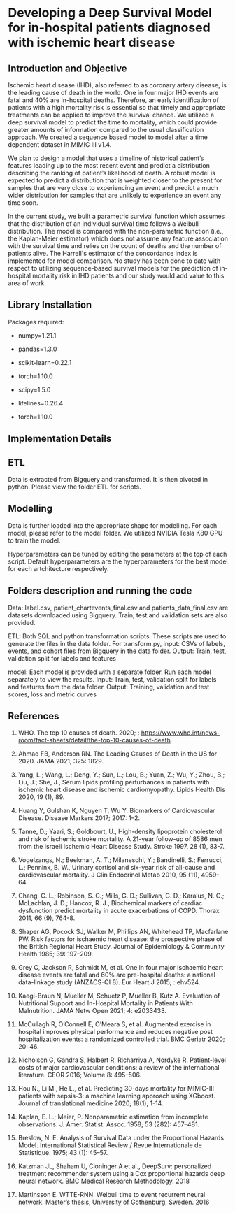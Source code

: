 # Developing a Deep Survival Model for in-hospital patients diagnosed with ischemic heart disease

## Introduction and Objective
Ischemic heart disease (IHD), also referred to as coronary artery disease, is the leading cause of death in the world. One in four major IHD events are fatal and 40% are in-hospital deaths. Therefore, an early identification of patients with a high mortality risk is essential so that timely and appropriate treatments can be applied to improve the survival chance. We utilized a deep survival model to predict the time to mortality, which could provide greater amounts of information compared to the usual classification approach. We created a sequence based model to model after a time dependent dataset in MIMIC III v1.4.

We plan to design a model that uses a timeline of historical patient’s features leading up to the most recent event and predict a distribution describing the ranking of patient’s likelihood of death. A robust model is expected to predict a distribution that is weighted closer to the present for samples that are very close to experiencing an event and predict a much wider distribution for samples that are unlikely to experience an event any time soon. 

In the current study, we built a parametric survival function which assumes that the distribution of an individual survival time follows a Weibull distribution. The model is compared with the non-parametric function (i.e., the Kaplan-Meier estimator) which does not assume any feature association with the survival time and relies on the count of deaths and the number of patients alive. The Harrell's estimator of the concordance index is implemented for model comparison. No study has been done to date with respect to utilizing sequence-based survival models for the prediction of in-hospital mortality risk in IHD patients and our study would add value to this area of work.


## Library Installation

Packages required:

- numpy=1.21.1

- pandas=1.3.0

- scikit-learn=0.22.1

- torch=1.10.0

- scipy=1.5.0

- lifelines=0.26.4

- torch=1.10.0

## Implementation Details

## ETL
Data is extracted from Bigquery and transformed. It is then pivoted in python. Please view the folder ETL for scripts.

## Modelling
Data is further loaded into the appropriate shape for modelling. For each model, please refer to the model folder. We utilized NVIDIA Tesla K80 GPU to train the model.

Hyperparameters can be tuned by editing the parameters at the top of each script. Default hyperparameters are the hyperparameters for the best model for each artchitecture respectively.

## Folders description and running the code

Data: label.csv, patient_chartevents_final.csv and patients_data_final.csv are datasets downloaded using Bigquery. Train, test and validation sets are also provided.

ETL: Both SQL and python transformation scripts. These scripts are used to generate the files in the data folder. For transform.py, input: CSVs of labels, events, and cohort files from Bigquery in the data folder. Output: Train, test, validation split for labels and features

model: Each model is provided with a separate folder. Run each model separately to view the results. Input: Train, test, validation split for labels and features from the data folder. Output: Training, validation and test scores, loss and metric curves

## References

1. WHO. The top 10 causes of death. 2020; : https://www.who.int/news-room/fact-sheets/detail/the-top-10-causes-of-death.

2. Ahmad FB, Anderson RN. The Leading Causes of Death in the US for 2020. JAMA 2021; 325: 1829.

3. Yang, L.;  Wang, L.;  Deng, Y.;  Sun, L.;  Lou, B.;  Yuan, Z.;  Wu, Y.;  Zhou, B.;  Liu, J.; She, J., Serum lipids profiling perturbances in patients with ischemic heart disease and ischemic cardiomyopathy. Lipids Health Dis 2020, 19 (1), 89.

4. Huang Y, Gulshan K, Nguyen T, Wu Y. Biomarkers of Cardiovascular Disease. Disease Markers 2017; 2017: 1–2.

5. Tanne, D.;  Yaari, S.; Goldbourt, U., High-density lipoprotein cholesterol and risk of ischemic stroke mortality. A 21-year follow-up of 8586 men from the Israeli Ischemic Heart Disease Study. Stroke 1997, 28 (1), 83-7.

6. Vogelzangs, N.;  Beekman, A. T.;  Milaneschi, Y.;  Bandinelli, S.;  Ferrucci, L.; Penninx, B. W., Urinary cortisol and six-year risk of all-cause and cardiovascular mortality. J Clin Endocrinol Metab 2010, 95 (11), 4959-64.

7. Chang, C. L.;  Robinson, S. C.;  Mills, G. D.;  Sullivan, G. D.;  Karalus, N. C.;  McLachlan, J. D.; Hancox, R. J., Biochemical markers of cardiac dysfunction predict mortality in acute exacerbations of COPD. Thorax 2011, 66 (9), 764-8.

8. Shaper AG, Pocock SJ, Walker M, Phillips AN, Whitehead TP, Macfarlane PW. Risk factors for ischaemic heart disease: the prospective phase of the British Regional Heart Study. Journal of Epidemiology & Community Health 1985; 39: 197–209.

9. Grey C, Jackson R, Schmidt M, et al. One in four major ischaemic heart disease events are fatal and 60% are pre-hospital deaths: a national data-linkage study (ANZACS-QI 8). Eur Heart J 2015; : ehv524.

10. Kaegi-Braun N, Mueller M, Schuetz P, Mueller B, Kutz A. Evaluation of Nutritional Support and In-Hospital Mortality in Patients With Malnutrition. JAMA Netw Open 2021; 4: e2033433.

11. McCullagh R, O’Connell E, O’Meara S, et al. Augmented exercise in hospital improves physical performance and reduces negative post hospitalization events: a randomized controlled trial. BMC Geriatr 2020; 20: 46.

12. Nicholson G, Gandra S, Halbert R, Richarriya A, Nordyke R. Patient-level costs of major cardiovascular conditions: a review of the international literature. CEOR 2016; Volume 8: 495–506.

13. Hou N., Li M., He L.,  et al. Predicting 30-days mortality for MIMIC-III patients with sepsis-3: a machine learning approach using XGboost. Journal of translational medicine 2020; 18(1), 1-14.

14. Kaplan, E. L.; Meier, P. Nonparametric estimation from incomplete observations. J. Amer. Statist. Assoc. 1958; 53 (282): 457–481. 

15. Breslow, N. E. Analysis of Survival Data under the Proportional Hazards Model. International Statistical Review / Revue Internationale de Statistique. 1975; 43 (1): 45–57.

16. Katzman JL, Shaham U, Cloninger A et al., DeepSurv: personalized treatment recommender system using a Cox proportional hazards deep neural network. BMC Medical Research Methodology. 2018

17. Martinsson E. WTTE-RNN: Weibull time to event recurrent neural network. Master’s thesis, University of Gothenburg, Sweden. 2016
